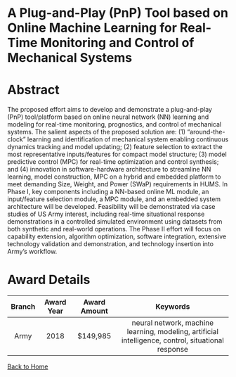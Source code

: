 
A Plug-and-Play (PnP) Tool based on Online Machine Learning for Real-Time Monitoring and Control of Mechanical Systems
======================================================================================================================

# Abstract


The proposed effort aims to develop and demonstrate a plug-and-play (PnP) tool/platform based on online neural network (NN) learning and modeling for real-time monitoring, prognostics, and control of mechanical systems. The salient aspects of the proposed solution are: (1) “around-the-clock” learning and identification of mechanical system enabling continuous dynamics tracking and model updating; (2) feature selection to extract the most representative inputs/features for compact model structure; (3) model predictive control (MPC) for real-time optimization and control synthesis; and (4) innovation in software-hardware architecture to streamline NN learning, model construction, MPC on a hybrid and embedded platform to meet demanding Size, Weight, and Power (SWaP) requirements in HUMS. In Phase I, key components including a NN-based online ML module, an input/feature selection module, a MPC module, and an embedded system architecture will be developed. Feasibility will be demonstrated via case studies of US Army interest, including real-time situational response demonstrations in a controlled simulated environment using datasets from both synthetic and real-world operations. The Phase II effort will focus on capability extension, algorithm optimization, software integration, extensive technology validation and demonstration, and technology insertion into Army’s workflow.  

# Award Details

|Branch|Award Year|Award Amount|Keywords|
| :---: | :---: | :---: | :---: |
|Army|2018|$149,985|neural network, machine learning, modeling, artificial intelligence, control, situational response|
  
  


[Back to Home](https://github.com/chrischow/dod_sbir_awards/Reports/CC/#1016)